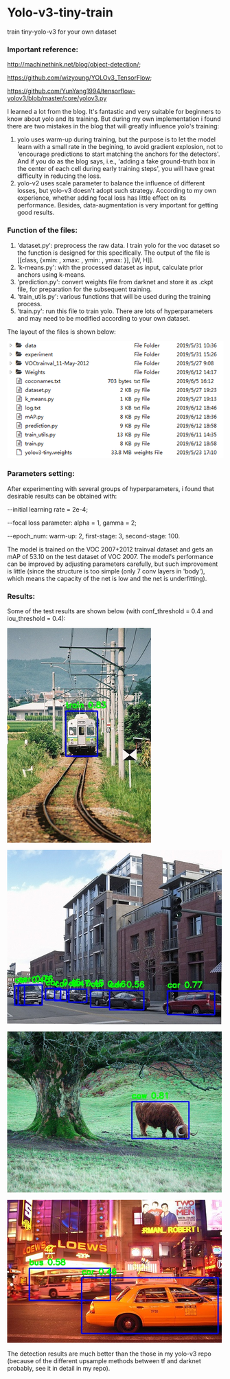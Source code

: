 # Yolo-v3-tiny-train
train tiny-yolo-v3 for your own dataset

### Important reference: 
http://machinethink.net/blog/object-detection/; 

https://github.com/wizyoung/YOLOv3_TensorFlow; 

https://github.com/YunYang1994/tensorflow-yolov3/blob/master/core/yolov3.py

I learned a lot from the blog. It's fantastic and very suitable for beginners to know about yolo and its training. But during my own implementation i found there are two mistakes in the blog that will greatly influence yolo's training:
1. yolo uses warm-up during training, but the purpose is to let the model learn with a small rate in the begining, to avoid gradient explosion, not to 'encourage predictions to start matching the anchors for the detectors'. And if you do as the blog says, i.e., 'adding a fake ground-truth box in the center of each cell during early training steps', you will have great difficulty in reducing the loss.
2. yolo-v2 uses scale parameter to balance the influence of different losses, but yolo-v3 doesn't adopt such strategy. According to my own experience, whether adding focal loss has little effect on its performance. Besides, data-augmentation is very important for getting good results.

### Function of the files:
1. 'dataset.py': preprocess the raw data. I train yolo for the voc dataset so the function is designed for this specifically. The output of the file is [[class, {xmin: , xmax: , ymin: , ymax: }], [W, H]].
2. 'k-means.py': with the processed dataset as input, calculate prior anchors using k-means.
3. 'prediction.py': convert weights file from darknet and store it as .ckpt file, for preparation for the subsequent training.
4. 'train_utils.py': various functions that will be used during the training process.
5. 'train.py': run this file to train yolo. There are lots of hyperparameters and may need to be modified according to your own dataset.

The layout of the files is shown below:

![Image text](imgs/file_layout.png)

### Parameters setting:

After experimenting with several groups of hyperparameters, i found that desirable results can be obtained with: 

--initial learning rate = 2e-4; 
 
--focal loss parameter: alpha = 1, gamma = 2; 
 
--epoch_num: warm-up: 2, first-stage: 3, second-stage: 100. 
 
The model is trained on the VOC 2007+2012 trainval dataset and gets an mAP of 53.10 on the test dataset of VOC 2007. The model's performance can be improved by adjusting parameters carefully, but such improvement is little (since the structure is too simple (only 7 conv layers in 'body'), which means the capacity of the net is low and the net is underfitting). 

### Results:

Some of the test results are shown below (with conf_threshold = 0.4 and iou_threshold = 0.4):

![Image text](imgs/sample-1.jpg)

![Image text](imgs/sample-2.jpg)

![Image text](imgs/sample-3.jpg)

![Image text](imgs/sample-4.jpg)

The detection results are much better than the those in my yolo-v3 repo (because of the different upsample methods between tf and darknet probably, see it in detail in my repo). 
